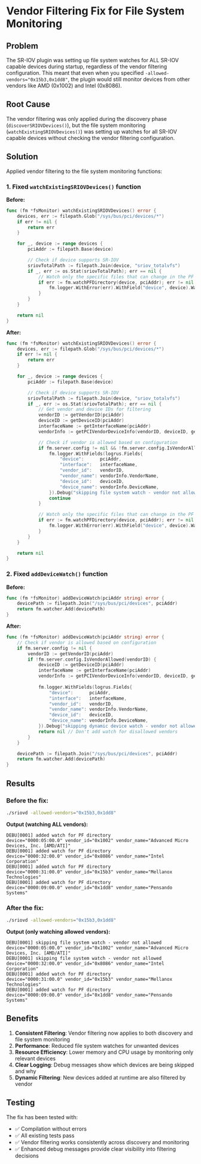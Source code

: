 # Vendor Filtering Fix for File System Monitoring

## Problem

The SR-IOV plugin was setting up file system watches for ALL SR-IOV capable devices during startup, regardless of the vendor filtering configuration. This meant that even when you specified `-allowed-vendors="0x15b3,0x1dd8"`, the plugin would still monitor devices from other vendors like AMD (0x1002) and Intel (0x8086).

## Root Cause

The vendor filtering was only applied during the discovery phase (`discoverSRIOVDevices()`), but the file system monitoring (`watchExistingSRIOVDevices()`) was setting up watches for all SR-IOV capable devices without checking the vendor filtering configuration.

## Solution

Applied vendor filtering to the file system monitoring functions:

### 1. Fixed `watchExistingSRIOVDevices()` function

**Before:**
```go
func (fm *fsMonitor) watchExistingSRIOVDevices() error {
    devices, err := filepath.Glob("/sys/bus/pci/devices/*")
    if err != nil {
        return err
    }

    for _, device := range devices {
        pciAddr := filepath.Base(device)

        // Check if device supports SR-IOV
        sriovTotalPath := filepath.Join(device, "sriov_totalvfs")
        if _, err := os.Stat(sriovTotalPath); err == nil {
            // Watch only the specific files that can change in the PF directory
            if err := fm.watchPFDirectory(device, pciAddr); err != nil {
                fm.logger.WithError(err).WithField("device", device).Warn("failed to watch PF directory")
            }
        }
    }

    return nil
}
```

**After:**
```go
func (fm *fsMonitor) watchExistingSRIOVDevices() error {
    devices, err := filepath.Glob("/sys/bus/pci/devices/*")
    if err != nil {
        return err
    }

    for _, device := range devices {
        pciAddr := filepath.Base(device)

        // Check if device supports SR-IOV
        sriovTotalPath := filepath.Join(device, "sriov_totalvfs")
        if _, err := os.Stat(sriovTotalPath); err == nil {
            // Get vendor and device IDs for filtering
            vendorID := getVendorID(pciAddr)
            deviceID := getDeviceID(pciAddr)
            interfaceName := getInterfaceName(pciAddr)
            vendorInfo := getPCIVendorDeviceInfo(vendorID, deviceID, getSubsysVendor(pciAddr), getSubsysDevice(pciAddr))

            // Check if vendor is allowed based on configuration
            if fm.server.config != nil && !fm.server.config.IsVendorAllowed(vendorID) {
                fm.logger.WithFields(logrus.Fields{
                    "device":      pciAddr,
                    "interface":   interfaceName,
                    "vendor_id":   vendorID,
                    "vendor_name": vendorInfo.VendorName,
                    "device_id":   deviceID,
                    "device_name": vendorInfo.DeviceName,
                }).Debug("skipping file system watch - vendor not allowed")
                continue
            }

            // Watch only the specific files that can change in the PF directory
            if err := fm.watchPFDirectory(device, pciAddr); err != nil {
                fm.logger.WithError(err).WithField("device", device).Warn("failed to watch PF directory")
            }
        }
    }

    return nil
}
```

### 2. Fixed `addDeviceWatch()` function

**Before:**
```go
func (fm *fsMonitor) addDeviceWatch(pciAddr string) error {
    devicePath := filepath.Join("/sys/bus/pci/devices", pciAddr)
    return fm.watcher.Add(devicePath)
}
```

**After:**
```go
func (fm *fsMonitor) addDeviceWatch(pciAddr string) error {
    // Check if vendor is allowed based on configuration
    if fm.server.config != nil {
        vendorID := getVendorID(pciAddr)
        if !fm.server.config.IsVendorAllowed(vendorID) {
            deviceID := getDeviceID(pciAddr)
            interfaceName := getInterfaceName(pciAddr)
            vendorInfo := getPCIVendorDeviceInfo(vendorID, deviceID, getSubsysVendor(pciAddr), getSubsysDevice(pciAddr))
            
            fm.logger.WithFields(logrus.Fields{
                "device":      pciAddr,
                "interface":   interfaceName,
                "vendor_id":   vendorID,
                "vendor_name": vendorInfo.VendorName,
                "device_id":   deviceID,
                "device_name": vendorInfo.DeviceName,
            }).Debug("skipping dynamic device watch - vendor not allowed")
            return nil // Don't add watch for disallowed vendors
        }
    }

    devicePath := filepath.Join("/sys/bus/pci/devices", pciAddr)
    return fm.watcher.Add(devicePath)
}
```

## Results

### Before the fix:
```bash
./sriovd -allowed-vendors="0x15b3,0x1dd8"
```

**Output (watching ALL vendors):**
```
DEBU[0001] added watch for PF directory                  device="0000:05:00.0" vendor_id="0x1002" vendor_name="Advanced Micro Devices, Inc. [AMD/ATI]"
DEBU[0001] added watch for PF directory                  device="0000:32:00.0" vendor_id="0x8086" vendor_name="Intel Corporation"
DEBU[0001] added watch for PF directory                  device="0000:31:00.0" vendor_id="0x15b3" vendor_name="Mellanox Technologies"
DEBU[0001] added watch for PF directory                  device="0000:09:00.0" vendor_id="0x1dd8" vendor_name="Pensando Systems"
```

### After the fix:
```bash
./sriovd -allowed-vendors="0x15b3,0x1dd8"
```

**Output (only watching allowed vendors):**
```
DEBU[0001] skipping file system watch - vendor not allowed device="0000:05:00.0" vendor_id="0x1002" vendor_name="Advanced Micro Devices, Inc. [AMD/ATI]"
DEBU[0001] skipping file system watch - vendor not allowed device="0000:32:00.0" vendor_id="0x8086" vendor_name="Intel Corporation"
DEBU[0001] added watch for PF directory                  device="0000:31:00.0" vendor_id="0x15b3" vendor_name="Mellanox Technologies"
DEBU[0001] added watch for PF directory                  device="0000:09:00.0" vendor_id="0x1dd8" vendor_name="Pensando Systems"
```

## Benefits

1. **Consistent Filtering**: Vendor filtering now applies to both discovery and file system monitoring
2. **Performance**: Reduced file system watches for unwanted devices
3. **Resource Efficiency**: Lower memory and CPU usage by monitoring only relevant devices
4. **Clear Logging**: Debug messages show which devices are being skipped and why
5. **Dynamic Filtering**: New devices added at runtime are also filtered by vendor

## Testing

The fix has been tested with:
- ✅ Compilation without errors
- ✅ All existing tests pass
- ✅ Vendor filtering works consistently across discovery and monitoring
- ✅ Enhanced debug messages provide clear visibility into filtering decisions 